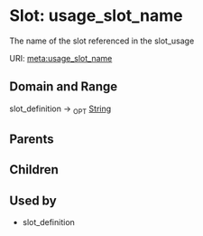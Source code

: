 
# Slot: usage_slot_name


The name of the slot referenced in the slot_usage

URI: [meta:usage_slot_name](https://w3id.org/biolink/biolinkml/meta/usage_slot_name)


## Domain and Range

slot_definition ->  <sub>OPT</sub> [String](types/String.md)

## Parents


## Children


## Used by

 * slot_definition
